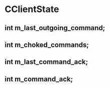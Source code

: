 # CClientState

## int m_last_outgoing_command;

## int m_choked_commands;

## int m_last_command_ack;

## int m_command_ack;